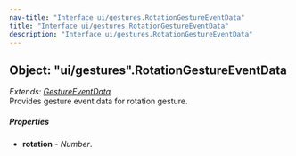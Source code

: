 ```yaml
---
nav-title: "Interface ui/gestures.RotationGestureEventData"
title: "Interface ui/gestures.RotationGestureEventData"
description: "Interface ui/gestures.RotationGestureEventData"
---
```

## Object: "ui/gestures".RotationGestureEventData  
_Extends:_ [_GestureEventData_](../../ui/gestures/GestureEventData.md)  
Provides gesture event data for rotation gesture.

##### Properties
 - **rotation** - _Number_.